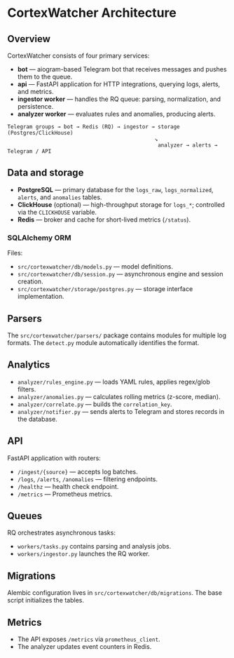 # CortexWatcher Architecture

## Overview
CortexWatcher consists of four primary services:
- **bot** — aiogram-based Telegram bot that receives messages and pushes them to the queue.
- **api** — FastAPI application for HTTP integrations, querying logs, alerts, and metrics.
- **ingestor worker** — handles the RQ queue: parsing, normalization, and persistence.
- **analyzer worker** — evaluates rules and anomalies, producing alerts.

```
Telegram groups → bot → Redis (RQ) → ingestor → storage (Postgres/ClickHouse)
                                               ↘
                                                analyzer → alerts → Telegram / API
```

## Data and storage
- **PostgreSQL** — primary database for the `logs_raw`, `logs_normalized`, `alerts`, and `anomalies` tables.
- **ClickHouse** (optional) — high-throughput storage for `logs_*`; controlled via the `CLICKHOUSE` variable.
- **Redis** — broker and cache for short-lived metrics (`/status`).

### SQLAlchemy ORM
Files:
- `src/cortexwatcher/db/models.py` — model definitions.
- `src/cortexwatcher/db/session.py` — asynchronous engine and session creation.
- `src/cortexwatcher/storage/postgres.py` — storage interface implementation.

## Parsers
The `src/cortexwatcher/parsers/` package contains modules for multiple log formats. The `detect.py` module automatically identifies the format.

## Analytics
- `analyzer/rules_engine.py` — loads YAML rules, applies regex/glob filters.
- `analyzer/anomalies.py` — calculates rolling metrics (z-score, median).
- `analyzer/correlate.py` — builds the `correlation_key`.
- `analyzer/notifier.py` — sends alerts to Telegram and stores records in the database.

## API
FastAPI application with routers:
- `/ingest/{source}` — accepts log batches.
- `/logs`, `/alerts`, `/anomalies` — filtering endpoints.
- `/healthz` — health check endpoint.
- `/metrics` — Prometheus metrics.

## Queues
RQ orchestrates asynchronous tasks:
- `workers/tasks.py` contains parsing and analysis jobs.
- `workers/ingestor.py` launches the RQ worker.

## Migrations
Alembic configuration lives in `src/cortexwatcher/db/migrations`. The base script initializes the tables.

## Metrics
- The API exposes `/metrics` via `prometheus_client`.
- The analyzer updates event counters in Redis.
